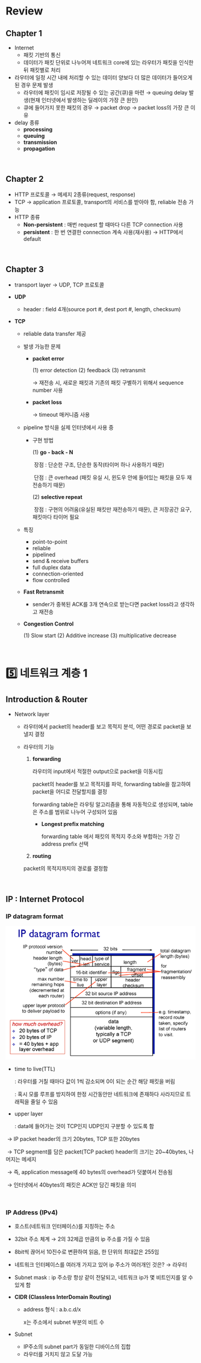 # Review

## Chapter 1

- Internet
  - 패킷 기반의 통신
  - 데이터가 패킷 단위로 나누어져 네트워크 core에 있는 라우터가 패킷을 인식한 뒤 패킷별로 처리
- 라우터에 일정 시간 내에 처리할 수 있는 데이터 양보다 더 많은 데이터가 들어오게 된 경우 문제 발생
  - 라우터에 패킷이 임시로 저장될 수 있는 공간(큐)을 마련 → queuing delay 발생(현재 인터넷에서 발생하는 딜레이의 가장 큰 원인)
  - 큐에 들어가지 못한 패킷의 경우 → packet drop → packet loss의 가장 큰 이유
- delay 종류
  - **processing**
  - **queuing**
  - **transmission**
  - **propagation**

<br>

## Chapter 2

- HTTP 프로토콜 → 메세지 2종류(request, response)
- TCP → application 프로토콜, transport의 서비스를 받아야 함, reliable 전송 가능
- HTTP 종류
  - **Non-persistent** : 매번 request 할 때마다 다른 TCP connection 사용
  - **persistent** : 한 번 연결한 connection 계속 사용(재사용) → HTTP에서 default

<br>

## Chapter 3

- transport layer → UDP, TCP 프로토콜

- **UDP**

  - header : field 4개(source port #, dest port #, length, checksum)

- **TCP**

  - reliable data transfer 제공

  - 발생 가능한 문제

    - **packet error**

      (1) error detection (2) feedback (3) retransmit

      → 재전송 시, 새로운 패킷과 기존의 패킷 구별하기 위해서 sequence number 사용

    - **packet loss**

      → timeout 매커니즘 사용

  - pipeline 방식을 실제 인터넷에서 사용 중

    - 구현 방법

      (1) **go - back - N**

      ​	장점 : 단순한 구조, 단순한 동작(타이머 하나 사용하기 때문)

      ​	단점 : 큰 overhead (패킷 유실 시, 윈도우 안에 들어있는 패킷을 모두 재전송하기 때문)

      (2) **selective repeat**

      ​	장점 : 구현의 어려움(유실된 패킷만 재전송하기 때문), 큰 저장공간 요구, 패킷마다 타이머 필요

  - 특징

    - point-to-point
    - reliable
    - pipelined
    - send & receive buffers
    - full duplex data
    - connection-oriented
    - flow controlled

  - **Fast Retransmit**

    - sender가 중복된 ACK를 3개 연속으로 받는다면 packet loss라고 생각하고 재전송

  - **Congestion Control**

    (1) Slow start (2) Additive increase (3) multiplicative decrease

<br>

# 5️⃣ 네트워크 계층 1

## Introduction & Router

- Network layer

  - 라우터에서 packet의 header를 보고 목적지 분석, 어떤 경로로 packet을 보낼지 결정

  - 라우터의 기능

    1. **forwarding**

       라우터의 input에서 적절한 output으로 packet을 이동시킴

       packet의 header를 보고 목적지를 파악, forwarding table을 참고하여 packet을 어디로 전달할지를 결정

       forwarding table은 라우팅 알고리즘을 통해 자동적으로 생성되며, table은 주소를 범위로 나누어 구성되어 있음

       - **Longest prefix matching**

         forwarding table 에서 패킷의 목적지 주소와 부합하는 가장 긴 address prefix 선택

    2.  **routing**

       packet의 목적지까지의 경로를 결정함

<br>

## IP : Internet Protocol

### IP datagram format

![IP datagram format](assets/ip_datagram_format.png)

- time to live(TTL)

  : 라우터를 거칠 때마다 값이 1씩 감소되며 0이 되는 순간 해당 패킷을 버림

  : 혹시 모를 루프를 방지하여 한정 시간동안만 네트워크에 존재하다 사라지므로 트래픽을 줄일 수 있음

- upper layer

  : data에 들어가는 것이 TCP인지 UDP인지 구분할 수 있도록 함

​	→ IP packet header의 크기 20bytes, TCP 또한 20bytes

​	→ TCP segment를 담은 packet(TCP packet) header의 크기는 20~40bytes, 나머지는 메세지

​	→ 즉, application message에 40 bytes의 overhead가 덧붙여서 전송됨

​	→ 인터넷에서 40bytes의 패킷은 ACK만 담긴 패킷을 의미

<br>

### IP Address (IPv4)

- 호스트(네트워크 인터페이스)를 지칭하는 주소

- 32bit 주소 체계 → 2의 32제곱 만큼의 ip 주소를 가질 수 있음

- 8bit씩 끊어서 10진수로 변환하여 읽음, 한 단위의 최대값은 255임

- 네트워크 인터페이스를 여러개 가지고 있어 ip 주소가 여러개인 것은? → 라우터

- Subnet mask : ip 주소랑 항상 같이 전달되고, 네트워크 ip가 몇 비트인지를 알 수 있게 함

- **CIDR (Classless InterDomain Routing)**

  - address 형식 : a.b.c.d/x

    x는 주소에서 subnet 부분의 비트 수

- Subnet

  - IP주소의 subnet part가 동일한 디바이스의 집합
  - 라우터를 거치지 않고 도달 가능

<br>
